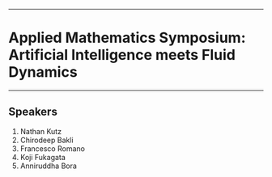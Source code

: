 ___

# Applied Mathematics Symposium: Artificial Intelligence meets Fluid Dynamics
___

## Speakers
1. Nathan Kutz
2. Chirodeep Bakli
3. Francesco Romano
4. Koji Fukagata
5. Anniruddha Bora

